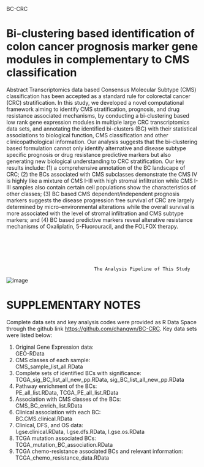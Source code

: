 BC-CRC
# Bi-clustering based identification of colon cancer prognosis marker gene modules in complementary to CMS classification

Abstract
Transcriptomics data based Consensus Molecular Subtype (CMS) classification has been accepted as a standard rule for colorectal cancer (CRC) stratification. In this study, we developed a novel computational framework aiming to identify CMS stratification, prognosis, and drug resistance associated mechanisms, by conducting a bi-clustering based low rank gene expression modules in multiple large CRC transcriptomics data sets, and annotating the identified bi-clusters (BC) with their statistical associations to biological function, CMS classification and other clinicopathological information. Our analysis suggests that the bi-clustering based formulation cannot only identify alternative and disease subtype specific prognosis or drug resistance predictive markers but also generating new biological understanding to CRC stratification. Our key results include: (1) a comprehensive annotation of the BC landscape of CRC; (2) the BCs associated with CMS subclasses demonstrate the CMS IV is highly like a mixture of CMS I-III with high stromal infiltration while CMS I-III samples also contain certain cell populations show the characteristics of other classes; (3) BC based CMS dependent/independent prognosis markers suggests the disease progression free survival of CRC are largely determined by micro-environmental alterations while the overall survival is more associated with the level of stromal infiltration and CMS subtype markers; and (4) BC based predictive markers reveal alterative resistance mechanisms of Oxaliplatin, 5-Fluorouracil, and the FOLFOX therapy.

<br/>
<br/>
<br/>
<br/>



                                    The Analysis Pipeline of This Study
                                    
![image](./CRC_figure/fig1.jpg)

# SUPPLEMENTARY NOTES <br/>
Complete data sets and key analysis codes were provided as R Data Space through the github link https://github.com/changwn/BC-CRC. Key data sets were listed below:

1)  Original Gene Expression data:<br/>
    GEO-RData
2)  CMS classes of each sample:<br/>
    CMS_sample_list_all.RData
3)  Complete sets of identified BCs with significance: <br/>
    TCGA_sig_BC_list_all_new_pp.RData, sig_BC_list_all_new_pp.RData
4)  Pathway enrichment of the BCs:<br/>
    PE_all_list.RData, TCGA_PE_all_list.RData
5)  Association with CMS classes of the BCs:<br/>
    CMS_BC_enrich_list.RData
6)  Clinical association with each BC:<br/>
    BC.CMS.clinical.RData
7)  Clinical, DFS, and OS data:<br/>
    I.gse.clinical.RData, I.gse.dfs.RData, I.gse.os.RData
8)  TCGA mutation associated BCs:<br/>
    TCGA_mutation_BC_association.RData
9)  TCGA chemo-resistance associated BCs and relevant information:<br/>
    TCGA_chemo_resistance_data.RData

